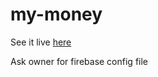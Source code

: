 # my-money

See it live [here](https://mymoney-8eb6c.web.app/login)

Ask owner for firebase config file

